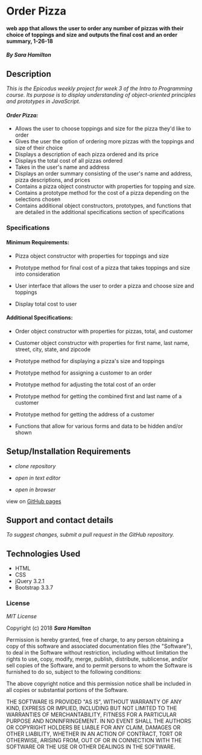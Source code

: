 # Order Pizza

#### web app that allows the user to order any number of pizzas with their choice of toppings and size and outputs the final cost and an order summary, 1-26-18

#### _By Sara Hamilton_

## Description

_This is the Epicodus weekly project for week 3 of the Intro to Programming course.  Its purpose is to display understanding of object-oriented principles and prototypes in JavaScript._

#### _Order Pizza:_
* Allows the user to choose toppings and size for the pizza they'd like to order
* Gives the user the option of ordering more pizzas with the toppings and size of their choice
* Displays a description of each pizza ordered and its price
* Displays the total cost of all pizzas ordered
* Takes in the user's name and address
* Displays an order summary consisting of the user's name and address, pizza descriptions, and prices
* Contains a pizza object constructor with properties for topping and size.
* Contains a prototype method for the cost of a pizza depending on the selections chosen
* Contains additional object constructors, prototypes, and functions that are detailed in the additional specifications section of specifications

### Specifications

#### Minimum Requirements:
* Pizza object constructor with properties for toppings and size

* Prototype method for final cost of a pizza that takes toppings and size into consideration

* User interface that allows the user to order a pizza and choose size and toppings

* Display total cost to user

#### Additional Specifications:
* Order object constructor with properties for pizzas, total, and customer

* Customer object constructor with properties for first name, last name, street, city, state, and zipcode

* Prototype method for displaying a pizza's size and toppings

* Prototype method for assigning a customer to an order

* Prototype method for adjusting the total cost of an order

* Prototype method for getting the combined first and last name of a customer

* Prototype method for getting the address of a customer

* Functions that allow for various forms and data to be hidden and/or shown

## Setup/Installation Requirements

* _clone repository_

* _open in text editor_

* _open in browser_

view on [GitHub pages](https://sara-hamilton.github.io/pizza-order/)

## Support and contact details

_To suggest changes, submit a pull request in the GitHub repository._

## Technologies Used

* HTML
* CSS
* jQuery 3.2.1
* Bootstrap 3.3.7

### License

*MIT License*

Copyright (c) 2018 **_Sara Hamilton_**

Permission is hereby granted, free of charge, to any person obtaining a copy
of this software and associated documentation files (the "Software"), to deal
in the Software without restriction, including without limitation the rights
to use, copy, modify, merge, publish, distribute, sublicense, and/or sell
copies of the Software, and to permit persons to whom the Software is
furnished to do so, subject to the following conditions:

The above copyright notice and this permission notice shall be included in all
copies or substantial portions of the Software.

THE SOFTWARE IS PROVIDED "AS IS", WITHOUT WARRANTY OF ANY KIND, EXPRESS OR
IMPLIED, INCLUDING BUT NOT LIMITED TO THE WARRANTIES OF MERCHANTABILITY,
FITNESS FOR A PARTICULAR PURPOSE AND NONINFRINGEMENT. IN NO EVENT SHALL THE
AUTHORS OR COPYRIGHT HOLDERS BE LIABLE FOR ANY CLAIM, DAMAGES OR OTHER
LIABILITY, WHETHER IN AN ACTION OF CONTRACT, TORT OR OTHERWISE, ARISING FROM,
OUT OF OR IN CONNECTION WITH THE SOFTWARE OR THE USE OR OTHER DEALINGS IN THE
SOFTWARE.
